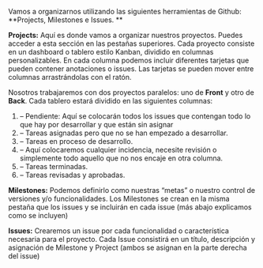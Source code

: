 Vamos a organizarnos utilizando las siguientes herramientas de Github: **Projects, Milestones e Issues. **

**Projects:** Aquí es donde vamos a organizar nuestros proyectos. Puedes acceder a esta sección en las pestañas superiores.
Cada proyecto consiste en un dashboard o tablero estilo Kanban, dividido en columnas personalizables. En cada columna podemos incluir diferentes tarjetas que pueden contener anotaciones o issues. Las tarjetas se pueden mover entre columnas arrastrándolas con el ratón.

Nosotros trabajaremos con dos proyectos paralelos: uno de **Front** y otro de **Back**. Cada tablero estará dividido en las siguientes columnas:
1. – Pendiente: Aquí se colocarán todos los issues que contengan todo lo que hay por desarrollar y que están sin asignar
2. – Tareas asignadas pero que no se han empezado a desarrollar.
3. – Tareas en proceso de desarrollo.
4. – Aquí colocaremos cualquier incidencia, necesite revisión o simplemente todo aquello que no nos encaje en otra columna.
5. – Tareas terminadas.
6. – Tareas revisadas y aprobadas.


**Milestones:** Podemos definirlo como nuestras “metas” o nuestro control de versiones y/o funcionalidades.
Los Milestones se crean en la misma pestaña que los issues y se incluirán en cada issue (más abajo explicamos como se incluyen)

**Issues:** Crearemos un issue por cada funcionalidad o característica necesaria para el proyecto. Cada Issue consistirá en un título, descripción y asignación de Milestone y Project (ambos se asignan en la parte derecha del issue)

